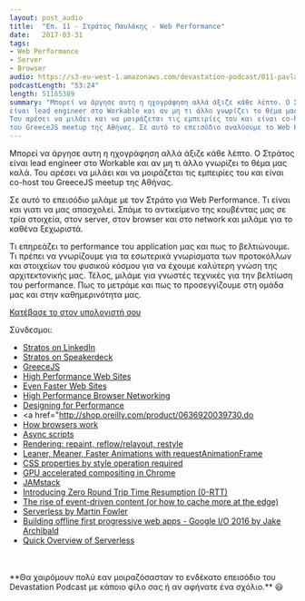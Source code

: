 ```yaml
---
layout: post_audio
title:  "Επ. 11 - Στράτος Παυλάκης - Web Performance"
date:   2017-03-31
tags:
- Web Performance
- Server
- Browser
audio: https://s3-eu-west-1.amazonaws.com/devastation-podcast/011-pavlakis-web-performance.mp3
podcastLength: "53:24"
length: 51165309
summary: "Μπορεί να άργησε αυτη η ηχογράφηση αλλά άξιζε κάθε λέπτο. Ο Στράτος
είναι lead engineer στο Workable και αν μη τι άλλο γνωρίζει το θέμα μας καλά.
Του αρέσει να μιλάει και να μοιράζεται τις εμπειρίες του και είναι co-host
του GreeceJS meetup της Αθήνας. Σε αυτό το επεισόδιο αναλύουμε το Web Performance."
---
```

Μπορεί να άργησε αυτη η ηχογράφηση αλλά άξιζε κάθε λέπτο. Ο Στράτος είναι lead engineer
στο Workable και αν μη τι άλλο γνωρίζει το θέμα μας καλά. Του αρέσει να μιλάει και να
μοιράζεται τις εμπειρίες του και είναι co-host του GreeceJS meetup της Αθήνας.

Σε αυτό το επεισόδιο μιλάμε με τον Στράτο για Web Performance. Τι είναι και γιατι να μας
απασχολεί. Σπάμε το αντικείμενο της κουβέντας μας σε τρία στοιχεία, στον server, στον browser
και στο network και μιλάμε για το καθένα ξεχωριστά.

Τι επηρεάζει το performance του application μας και πως το βελτιώνουμε. Τι πρέπει να
γνωρίζουμε για τα εσωτερικά γνωρίσματα των προτοκόλλων και στοιχείων του φυσικού κόσμου
για να έχουμε καλύτερη γνώση της αρχιτεκτονικής μας. Τέλος, μιλάμε για γνωστές τεχνικές
για την βελτίωση του performance. Πως το μετράμε και πως το προσεγγίζουμε στη ομάδα μας
και στην καθημερινότητα μας.

<a href="{{page.audio}}" target="_blank"><i class="fa fa-cloud-download"></i> Κατέβασε το στον υπολογιστή σου</a>

Σύνδεσμοι:

* <a href="https://www.linkedin.com/in/spavlakis/" target="_blank">Stratos on LinkedIn</a>
* <a href="https://speakerdeck.com/pavlakis" target="_blank">Stratos on Speakerdeck</a>
* <a href="greecejs.org" target="_blank">GreeceJS</a>
* <a href="https://www.amazon.com/gp/product/0596529309" target="_blank">High Performance Web Sites</a>
* <a href="https://www.amazon.com/gp/product/0596522304" target="_blank">Even Faster Web Sites</a>
* <a href="https://hpbn.co/" target="_blank">High Performance Browser Networking</a>
* <a href="http://designingforperformance.com/" target="_blank">Designing for Performance</a>
* <a href="http://shop.oreilly.com/product/0636920039730.do</a>
* <a href="https://www.html5rocks.com/en/tutorials/internals/howbrowserswork/" target="_blank">How browsers work</a>
* <a href="https://www.igvita.com/2014/05/20/script-injected-async-scripts-considered-harmful/" target="_blank">Async scripts</a>
* <a href="https://www.phpied.com/rendering-repaint-reflowrelayout-restyle/" target="_blank">Rendering: repaint, reflow/relayout, restyle</a>
* <a href="https://www.html5rocks.com/en/tutorials/speed/animations/" target="_blank">Leaner, Meaner, Faster Animations with requestAnimationFrame</a>
* <a href="https://docs.google.com/a/workable.com/spreadsheets/d/1Hvi0nu2wG3oQ51XRHtMv-A_ZlidnwUYwgQsPQUg1R2s/pub?single=true&gid=0&output=html" target="_blank">CSS properties by style operation required</a>
* <a href="http://www.chromium.org/developers/design-documents/gpu-accelerated-compositing-in-chrome" target="_blank">GPU accelerated compositing in Chrome</a>
* <a href="https://jamstack.org/" target="_blank">JAMstack</a>
* <a href="https://blog.cloudflare.com/introducing-0-rtt/" target="_blank">Introducing Zero Round Trip Time Resumption (0-RTT)</a>
* <a href="https://www.fastly.com/blog/rise-event-driven-content-or-how-cache-more-edge" target="_blank">The rise of event-driven content (or how to cache more at the edge)</a>
* <a href="https://martinfowler.com/articles/serverless.html" target="_blank">Serverless by Martin Fowler</a>
* <a href="https://www.youtube.com/watch?v=cmGr0RszHc8" target="_blank">Building offline first progressive web apps - Google I/O 2016 by Jake Archibald</a>
* <a href="https://www.oreilly.com/ideas/a-quick-overview-of-serverless" target="_blank">Quick Overview of Serverless</a>

<br/>
<br/>
**Θα χαιρόμουν πολύ εαν μοιραζόσασταν το ενδέκατο επεισόδιο του Devastation
Podcast με κάποιο φίλο σας ή αν αφήνατε ένα σχόλιο.** 😃
